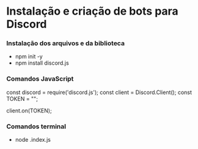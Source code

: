 # Instalação e criação de bots para Discord

### Instalação dos arquivos e da biblioteca

- npm init -y
- npm install discord.js

### Comandos JavaScript

const discord = require('discord.js');
const client = Discord.Client();
const TOKEN = "";

client.on(TOKEN);

### Comandos terminal

- node .index.js
